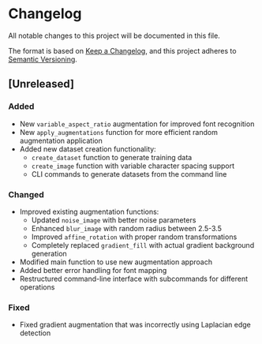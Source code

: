 # Changelog

All notable changes to this project will be documented in this file.

The format is based on [Keep a Changelog](https://keepachangelog.com/en/1.0.0/),
and this project adheres to [Semantic Versioning](https://semver.org/spec/v2.0.0.html).

## [Unreleased]

### Added
- New `variable_aspect_ratio` augmentation for improved font recognition
- New `apply_augmentations` function for more efficient random augmentation application
- Added new dataset creation functionality:
  - `create_dataset` function to generate training data
  - `create_image` function with variable character spacing support
  - CLI commands to generate datasets from the command line

### Changed
- Improved existing augmentation functions:
  - Updated `noise_image` with better noise parameters
  - Enhanced `blur_image` with random radius between 2.5-3.5
  - Improved `affine_rotation` with proper random transformations
  - Completely replaced `gradient_fill` with actual gradient background generation
- Modified main function to use new augmentation approach
- Added better error handling for font mapping
- Restructured command-line interface with subcommands for different operations

### Fixed
- Fixed gradient augmentation that was incorrectly using Laplacian edge detection 